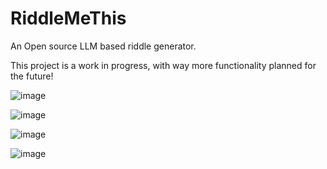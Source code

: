 # RiddleMeThis
An Open source LLM based riddle generator. 

This project is a work in progress, with way more functionality planned for the future!

![image](https://github.com/user-attachments/assets/65cd130d-0d9e-492f-a932-ca527b5d091f)

![image](https://github.com/user-attachments/assets/e106faf6-6af1-4d86-b303-55a86924bec7)

![image](https://github.com/user-attachments/assets/a90727be-d571-493a-8f7b-456c6422400a)

![image](https://github.com/user-attachments/assets/46edc79d-23d8-45a9-a22d-ef359dad4a65)
